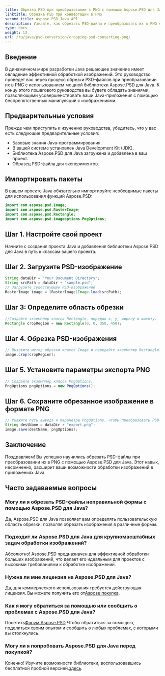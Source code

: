 ```yaml
---
title: Обрезка PSD при преобразовании в PNG с помощью Aspose.PSD для Java
linktitle: Обрезка PSD при конвертации в PNG
second_title: Aspose.PSD Java API
description: Узнайте, как обрезать PSD-файлы и преобразовать их в PNG с помощью Aspose.PSD для Java. Расширьте возможности своих Java-приложений с помощью эффективной обработки изображений.
type: docs
weight: 13
url: /ru/java/psd-conversion/cropping-psd-converting-png/
---
```

## Введение
В динамичном мире разработки Java решающее значение имеет овладение эффективной обработкой изображений. Это руководство проведет вас через процесс обрезки PSD-файлов при преобразовании их в PNG с использованием мощной библиотеки Aspose.PSD для Java. К концу этого пошагового руководства вы будете обладать знаниями, позволяющими усовершенствовать ваши Java-приложения с помощью беспрепятственных манипуляций с изображениями.
## Предварительные условия
Прежде чем приступить к изучению руководства, убедитесь, что у вас есть следующие предварительные условия:
- Базовые знания Java-программирования.
- В вашей системе установлен Java Development Kit (JDK).
- Библиотека Aspose.PSD для Java загружена и добавлена в ваш проект.
- Образец PSD-файла для экспериментов.
## Импортировать пакеты
В вашем проекте Java обязательно импортируйте необходимые пакеты для использования функций Aspose.PSD:
```java
import com.aspose.psd.Image;
import com.aspose.psd.RasterImage;
import com.aspose.psd.Rectangle;
import com.aspose.psd.imageoptions.PngOptions;
```
## Шаг 1. Настройте свой проект
Начните с создания проекта Java и добавления библиотеки Aspose.PSD для Java в путь к классам вашего проекта.
## Шаг 2. Загрузите PSD-изображение
```java
String dataDir = "Your Document Directory";
String srcPath = dataDir + "sample.psd";
// Загрузите существующее PSD-изображение
RasterImage image = (RasterImage)Image.load(srcPath);
```
## Шаг 3: Определите область обрезки
```java
//Создайте экземпляр класса Rectangle, передав x, y, ширину и высоту.
Rectangle cropRegion = new Rectangle(0, 0, 350, 450);
```
## Шаг 4. Обрезка PSD-изображения
```java
// Вызовите метод обрезки класса Image и передайте экземпляр Rectangle.
image.crop(cropRegion);
```
## Шаг 5. Установите параметры экспорта PNG
```java
// Создайте экземпляр класса PngOptions.
PngOptions pngOptions = new PngOptions();
```
## Шаг 6. Сохраните обрезанное изображение в формате PNG
```java
// Укажите путь вывода и параметры PngOptions, чтобы преобразовать PSD-файл в PNG и сохранить результат.
String destName = dataDir + "export.png";
image.save(destName, pngOptions);
```
## Заключение
Поздравляем! Вы успешно научились обрезать PSD-файлы при преобразовании их в PNG с помощью Aspose.PSD для Java. Этот навык, несомненно, расширит ваши возможности обработки изображений в приложениях Java.
## Часто задаваемые вопросы
### Могу ли я обрезать PSD-файлы неправильной формы с помощью Aspose.PSD для Java?
Да, Aspose.PSD для Java позволяет вам определять пользовательскую область обрезки, позволяя обрезать изображения в различные формы.
### Подходит ли Aspose.PSD для Java для крупномасштабных задач обработки изображений?
Абсолютно! Aspose.PSD предназначен для эффективной обработки больших изображений, что делает его идеальным для проектов с высокими требованиями к обработке изображений.
### Нужна ли мне лицензия на Aspose.PSD для Java?
 Да, для коммерческого использования требуется действующая лицензия. Вы можете получить его от[Aspose покупка](https://purchase.aspose.com/buy).
### Как я могу обратиться за помощью или сообщить о проблемах с Aspose.PSD для Java?
 Посетить[Форум Aspose.PSD](https://forum.aspose.com/c/psd/34) Чтобы обратиться за помощью, поделиться своим опытом и сообщить о любых проблемах, с которыми вы столкнулись.
### Могу ли я попробовать Aspose.PSD для Java перед покупкой?
 Конечно! Изучите возможности библиотеки, воспользовавшись бесплатной пробной версией.[здесь](https://releases.aspose.com/).